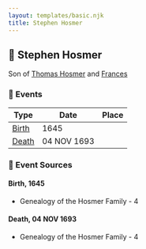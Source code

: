 ```yaml
---
layout: templates/basic.njk
title: Stephen Hosmer
---
```

## 🔵 Stephen Hosmer

Son of [Thomas Hosmer](/people/7/70805658) and [Frances ](/people/1/15178620)

### 📆 Events

Type | Date | Place
------ | ------ | ------
[Birth](#event-8a23def3-6e76-4af7-b5f2-2f6549a85186) | 1645 |
[Death](#event-e099ba6a-fa20-4220-a5e7-538a0ffe34b9) | 04 NOV 1693 |

### 📰 Event Sources

#### <a id="event-8a23def3-6e76-4af7-b5f2-2f6549a85186"></a> Birth, 1645
* Genealogy of the Hosmer Family  - 4

#### <a id="event-e099ba6a-fa20-4220-a5e7-538a0ffe34b9"></a> Death, 04 NOV 1693
* Genealogy of the Hosmer Family  - 4